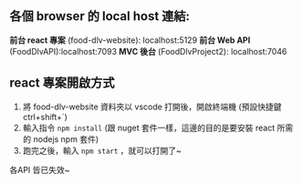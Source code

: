 ## 各個 browser 的 local host 連結:

**前台 react 專案** (food-dlv-website): localhost:5129
**前台 Web API** (FoodDlvAPI):localhost:7093
**MVC 後台** (FoodDlvProject2): localhost:7046

## react 專案開啟方式

1. 將 food-dlv-website 資料夾以 vscode 打開後，開啟終端機 (預設快捷鍵 ctrl+shift+`)
2. 輸入指令 `npm install` (跟 nuget 套件一樣，這邊的目的是要安裝 react 所需的 nodejs npm 套件)
3. 跑完之後，輸入 `npm start` ，就可以打開了~

各API 皆已失效~
